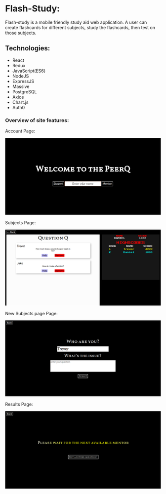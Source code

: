 # Flash-Study:

Flash-study is a mobile friendly study aid web application. A user can create flashcards for different subjects, study the flashcards, then test on those subjects.

## Technologies:

* React
* Redux
* JavaScript(ES6)
* NodeJS
* ExpressJS
* Massive
* PostgreSQL
* Axios
* Chart.js
* Auth0

### Overview of site features:

Account Page:

![Image of Home Page](https://github.com/TrevBo25/peerq/blob/master/src/assets/pqactualhome.png)

Subjects Page:

![Image of Mentor Page](https://github.com/TrevBo25/peerq/blob/master/src/assets/pqmentor.png)

New Subjects page Page:

![Image of Mentor Page](https://github.com/TrevBo25/peerq/blob/master/src/assets/pqhome.png)

Results Page:

![Image of Mentor Page](https://github.com/TrevBo25/peerq/blob/master/src/assets/studentwaitinggif.gif)